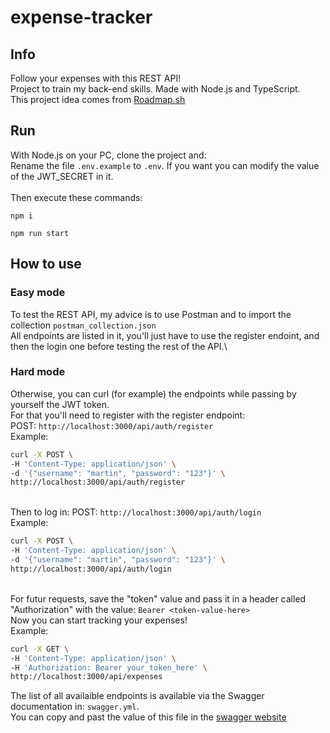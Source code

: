 # expense-tracker

## Info
Follow your expenses with this REST API!\
Project to train my back-end skills. Made with Node.js and TypeScript.\
This project idea comes from [Roadmap.sh](https://roadmap.sh/projects/expense-tracker-api)

## Run
With Node.js on your PC, clone the project and:\
Rename the file `.env.example` to `.env`. If you want you can modify the value of the JWT_SECRET in it.\
\
Then execute these commands:
```
npm i
```

```
npm run start
```

## How to use
### Easy mode
To test the REST API, my advice is to use Postman and to import the collection `postman_collection.json`\
All endpoints are listed in it, you'll just have to use the register endoint, and then the login one before testing the rest of the API.\

### Hard mode
Otherwise, you can curl (for example) the endpoints while passing by yourself the JWT token.\
For that you'll need to register with the register endpoint:\
POST: `http://localhost:3000/api/auth/register`\
Example:
```bash
curl -X POST \
-H 'Content-Type: application/json' \
-d '{"username": "martin", "password": "123"}' \
http://localhost:3000/api/auth/register
```
\
Then to log in:
POST: `http://localhost:3000/api/auth/login`\
Example:
```bash
curl -X POST \
-H 'Content-Type: application/json' \
-d '{"username": "martin", "password": "123"}' \
http://localhost:3000/api/auth/login
```
\
For futur requests, save the "token" value and pass it in a header called "Authorization" with the value: `Bearer <token-value-here>`\
Now you can start tracking your expenses!\
Example:
```bash
curl -X GET \
-H 'Content-Type: application/json' \
-H 'Authorization: Bearer your_token_here' \
http://localhost:3000/api/expenses
```
The list of all availaible endpoints is available via the Swagger documentation in: `swagger.yml`.\
You can copy and past the value of this file in the [swagger website](https://editor.swagger.io/)
